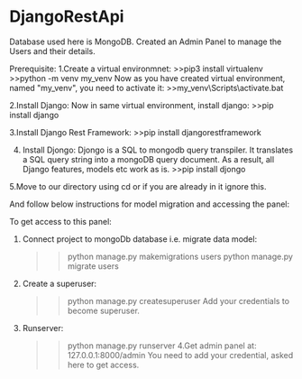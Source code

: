 # DjangoRestApi
Database used here is MongoDB.
Created an Admin Panel to manage the Users and their details.

Prerequisite:
  1.Create a virtual environmnet:
    >>pip3 install virtualenv
    >>python -m venv my_venv
    Now as you have created virtual environment, named "my_venv", you need to activate it:
    >>my_venv\Scripts\activate.bat
    
   2.Install Django:
    Now in same virtual environment, install django:
    >>pip install django
    
   3.Install Django Rest Framework:
    >>pip install djangorestframework
   
   4. Install Djongo: Djongo is a SQL to mongodb query transpiler. It translates a SQL query string into a mongoDB query document. As a result, all Django features, models etc work as is.
    >>pip install djongo
    
   5.Move to our directory using cd or if you are already in it ignore this.
   
   And follow below instructions for model migration and accessing the panel: 

To get access to this panel:
  1. Connect project to mongoDb database i.e. migrate data model:
        >>python manage.py makemigrations users
        >>python manage.py migrate users
  2. Create a superuser:
        >>python manage.py createsuperuser
     Add your credentials to become superuser.
  3. Runserver:
        >>python manage.py runserver
  4.Get admin panel at:
        127.0.0.1:8000/admin
    You need to add your credential, asked here to get access. 
